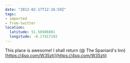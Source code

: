 ```yaml
---
date: "2013-02-17T12:16:59Z"
tags:
- imported
- from-twitter
location:
  latitude: 51.56986801
  longitude: -0.17417192
---
```

This place is awesome! I shall return \(@ The Spaniard's Inn) [https://4sq.com/W35ztj](https://4sq.com/W35ztj)
